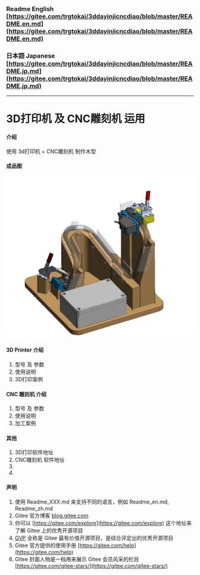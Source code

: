 ### Readme English [https://gitee.com/trgtokai/3ddayinjicncdiao/blob/master/README.en.md](https://gitee.com/trgtokai/3ddayinjicncdiao/blob/master/README.en.md)

### 日本語 Japanese [https://gitee.com/trgtokai/3ddayinjicncdiao/blob/master/README.jp.md](https://gitee.com/trgtokai/3ddayinjicncdiao/blob/master/README.jp.md)
------------------------------------------------------------------------------

# 3D打印机 及  CNC雕刻机 运用

#### 介绍
使用 3d打印机 + CNC雕刻机 制作木型

#### 成品图
![输入图片说明](04_images/%E5%86%85%E5%88%B6%E6%9C%A8%E5%9E%8B.JPG)


#### 3D Printer 介绍

1.  型号 及 参数
2.  使用说明
3.  3D打印案例

#### CNC 雕刻机 介绍

1.  型号 及 参数
2.  使用说明
3.  加工案例

#### 其他

1.  3D打印软件地址
2.  CNC雕刻机 软件地址
3.  
4.  


#### 声明

1.  使用 Readme\_XXX.md 来支持不同的语言，例如 Readme\_en.md, Readme\_zh.md
2.  Gitee 官方博客 [blog.gitee.com](https://blog.gitee.com)
3.  你可以 [https://gitee.com/explore](https://gitee.com/explore) 这个地址来了解 Gitee 上的优秀开源项目
4.  [GVP](https://gitee.com/gvp) 全称是 Gitee 最有价值开源项目，是综合评定出的优秀开源项目
5.  Gitee 官方提供的使用手册 [https://gitee.com/help](https://gitee.com/help)
6.  Gitee 封面人物是一档用来展示 Gitee 会员风采的栏目 [https://gitee.com/gitee-stars/](https://gitee.com/gitee-stars/)
